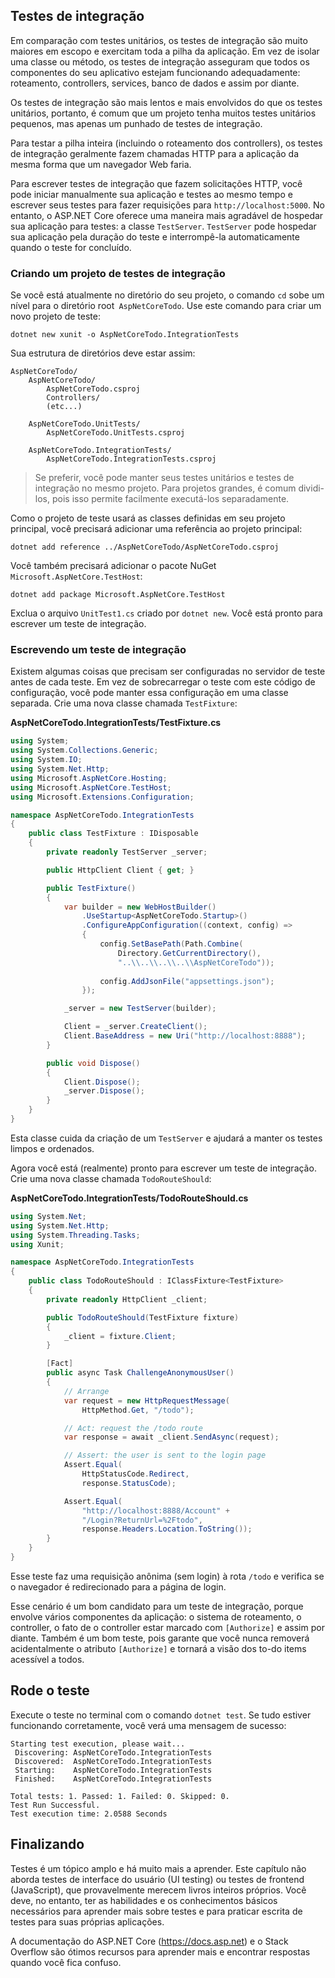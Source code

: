 ## Testes de integração

Em comparação com testes unitários, os testes de integração são muito maiores em escopo e exercitam toda a pilha da aplicação. Em vez de isolar uma classe ou método, os testes de integração asseguram que todos os componentes do seu aplicativo estejam funcionando adequadamente: roteamento, controllers, services, banco de dados e assim por diante.

Os testes de integração são mais lentos e mais envolvidos do que os testes unitários, portanto, é comum que um projeto tenha muitos testes unitários pequenos, mas apenas um punhado de testes de integração.

Para testar a pilha inteira (incluindo o roteamento dos controllers), os testes de integração geralmente fazem chamadas HTTP para a aplicação da mesma forma que um navegador Web faria.

Para escrever testes de integração que fazem solicitações HTTP, você pode iniciar manualmente sua aplicação e testes ao mesmo tempo e escrever seus testes para fazer requisições para `http://localhost:5000`. No entanto, o ASP.NET Core oferece uma maneira mais agradável de hospedar sua aplicação para testes: a classe `TestServer`. `TestServer` pode hospedar sua aplicação pela duração do teste e interrompê-la automaticamente quando o teste for concluído.

### Criando um projeto de testes de integração

Se você está atualmente no diretório do seu projeto, o comando `cd` sobe um nível para o diretório root` AspNetCoreTodo`. Use este comando para criar um novo projeto de teste:

```
dotnet new xunit -o AspNetCoreTodo.IntegrationTests
```

Sua estrutura de diretórios deve estar assim:

```
AspNetCoreTodo/
    AspNetCoreTodo/
        AspNetCoreTodo.csproj
        Controllers/
        (etc...)

    AspNetCoreTodo.UnitTests/
        AspNetCoreTodo.UnitTests.csproj

    AspNetCoreTodo.IntegrationTests/
        AspNetCoreTodo.IntegrationTests.csproj
```

> Se preferir, você pode manter seus testes unitários e testes de integração no mesmo projeto. Para projetos grandes, é comum dividi-los, pois isso permite facilmente executá-los separadamente.

Como o projeto de teste usará as classes definidas em seu projeto principal, você precisará adicionar uma referência ao projeto principal:

```
dotnet add reference ../AspNetCoreTodo/AspNetCoreTodo.csproj
```

Você também precisará adicionar o pacote NuGet `Microsoft.AspNetCore.TestHost`:

```
dotnet add package Microsoft.AspNetCore.TestHost
```

Exclua o arquivo `UnitTest1.cs` criado por `dotnet new`. Você está pronto para escrever um teste de integração.

### Escrevendo um teste de integração

Existem algumas coisas que precisam ser configuradas no servidor de teste antes de cada teste. Em vez de sobrecarregar o teste com este código de configuração, você pode manter essa configuração em uma classe separada. Crie uma nova classe chamada `TestFixture`:

**AspNetCoreTodo.IntegrationTests/TestFixture.cs**

```csharp
using System;
using System.Collections.Generic;
using System.IO;
using System.Net.Http;
using Microsoft.AspNetCore.Hosting;
using Microsoft.AspNetCore.TestHost;
using Microsoft.Extensions.Configuration;

namespace AspNetCoreTodo.IntegrationTests
{
    public class TestFixture : IDisposable  
    {
        private readonly TestServer _server;

        public HttpClient Client { get; }

        public TestFixture()
        {
            var builder = new WebHostBuilder()
                .UseStartup<AspNetCoreTodo.Startup>()
                .ConfigureAppConfiguration((context, config) =>
                {
                    config.SetBasePath(Path.Combine(
                        Directory.GetCurrentDirectory(),
                        "..\\..\\..\\..\\AspNetCoreTodo"));
                    
                    config.AddJsonFile("appsettings.json");
                });

            _server = new TestServer(builder);

            Client = _server.CreateClient();
            Client.BaseAddress = new Uri("http://localhost:8888");
        }

        public void Dispose()
        {
            Client.Dispose();
            _server.Dispose();
        }
    }
}
```

Esta classe cuida da criação de um `TestServer` e ajudará a manter os testes limpos e ordenados.

Agora você está (realmente) pronto para escrever um teste de integração. Crie uma nova classe chamada `TodoRouteShould`:

**AspNetCoreTodo.IntegrationTests/TodoRouteShould.cs**

```csharp
using System.Net;
using System.Net.Http;
using System.Threading.Tasks;
using Xunit;

namespace AspNetCoreTodo.IntegrationTests
{
    public class TodoRouteShould : IClassFixture<TestFixture>
    {
        private readonly HttpClient _client;

        public TodoRouteShould(TestFixture fixture)
        {
            _client = fixture.Client;
        }

        [Fact]
        public async Task ChallengeAnonymousUser()
        {
            // Arrange
            var request = new HttpRequestMessage(
                HttpMethod.Get, "/todo");

            // Act: request the /todo route
            var response = await _client.SendAsync(request);

            // Assert: the user is sent to the login page
            Assert.Equal(
                HttpStatusCode.Redirect,
                response.StatusCode);

            Assert.Equal(
                "http://localhost:8888/Account" +
                "/Login?ReturnUrl=%2Ftodo",
                response.Headers.Location.ToString());
        }
    }
}
```

Esse teste faz uma requisição anônima (sem login) à rota `/todo` e verifica se o navegador é redirecionado para a página de login.

Esse cenário é um bom candidato para um teste de integração, porque envolve vários componentes da aplicação: o sistema de roteamento, o controller, o fato de o controller estar marcado com `[Authorize]` e assim por diante. Também é um bom teste, pois garante que você nunca removerá acidentalmente o atributo `[Authorize]` e tornará a visão dos to-do items acessível a todos.

## Rode o teste

Execute o teste no terminal com o comando `dotnet test`. Se tudo estiver funcionando corretamente, você verá uma mensagem de sucesso:

```
Starting test execution, please wait...
 Discovering: AspNetCoreTodo.IntegrationTests
 Discovered:  AspNetCoreTodo.IntegrationTests
 Starting:    AspNetCoreTodo.IntegrationTests
 Finished:    AspNetCoreTodo.IntegrationTests

Total tests: 1. Passed: 1. Failed: 0. Skipped: 0.
Test Run Successful.
Test execution time: 2.0588 Seconds
```

## Finalizando

Testes é um tópico amplo e há muito mais a aprender. Este capítulo não aborda testes de interface do usuário (UI testing) ou testes de frontend (JavaScript), que provavelmente merecem livros inteiros próprios. Você deve, no entanto, ter as habilidades e os conhecimentos básicos necessários para aprender mais sobre testes e para praticar escrita de testes para suas próprias aplicações.

A documentação do ASP.NET Core (https://docs.asp.net) e o Stack Overflow são ótimos recursos para aprender mais e encontrar respostas quando você fica confuso.
